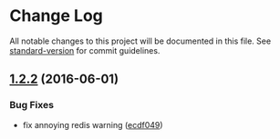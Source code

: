 # Change Log

All notable changes to this project will be documented in this file. See [standard-version](https://github.com/conventional-changelog/standard-version) for commit guidelines.

<a name="1.2.2"></a>
## [1.2.2](https://github.com/npm/npmo-auth-token/compare/v1.2.1...v1.2.2) (2016-06-01)


### Bug Fixes

* fix annoying redis warning ([ecdf049](https://github.com/npm/npmo-auth-token/commit/ecdf049))
